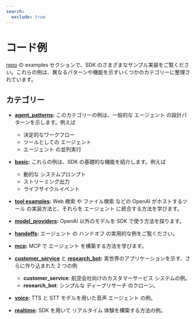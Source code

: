 ```yaml
---
search:
  exclude: true
---
```

# コード例

[repo](https://github.com/openai/openai-agents-python/tree/main/examples) の examples セクションで、SDK のさまざまなサンプル実装をご覧ください。これらの例は、異なるパターンや機能を示すいくつかのカテゴリーに整理されています。

## カテゴリー

- **[agent_patterns](https://github.com/openai/openai-agents-python/tree/main/examples/agent_patterns):**
  このカテゴリーの例は、一般的な エージェント の設計パターンを示します。例えば

    - 決定的なワークフロー
    - ツールとしての エージェント
    - エージェント の並列実行

- **[basic](https://github.com/openai/openai-agents-python/tree/main/examples/basic):**
  これらの例は、SDK の基礎的な機能を紹介します。例えば

    - 動的な システムプロンプト
    - ストリーミング出力
    - ライフサイクルイベント

- **[tool examples](https://github.com/openai/openai-agents-python/tree/main/examples/tools):**
  Web 検索 や ファイル検索 などの OpenAI がホストするツール の実装方法と、それらを エージェント に統合する方法を学びます。

- **[model_providers](https://github.com/openai/openai-agents-python/tree/main/examples/model_providers):**
  OpenAI 以外のモデルを SDK で使う方法を探ります。

- **[handoffs](https://github.com/openai/openai-agents-python/tree/main/examples/handoffs):**
  エージェント の ハンドオフ の実用的な例をご覧ください。

- **[mcp](https://github.com/openai/openai-agents-python/tree/main/examples/mcp):**
  MCP で エージェント を構築する方法を学びます。

- **[customer_service](https://github.com/openai/openai-agents-python/tree/main/examples/customer_service)** と **[research_bot](https://github.com/openai/openai-agents-python/tree/main/examples/research_bot):**
  実世界のアプリケーションを示す、さらに作り込まれた 2 つの例

    - **customer_service**: 航空会社向けのカスタマーサービス システムの例。
    - **research_bot**: シンプルな ディープリサーチ のクローン。

- **[voice](https://github.com/openai/openai-agents-python/tree/main/examples/voice):**
  TTS と STT モデルを用いた音声 エージェント の例。

- **[realtime](https://github.com/openai/openai-agents-python/tree/main/examples/realtime):**
  SDK を用いて リアルタイム 体験を構築する方法の例。